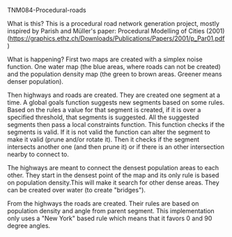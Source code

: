 TNM084-Procedural-roads

What is this?
This is a procedural road network generation project, mostly inspired by Parish and Müller's paper: Procedural Modelling of Cities (2001) (https://graphics.ethz.ch/Downloads/Publications/Papers/2001/p_Par01.pdf)


What is happening?
First two maps are created with a simplex noise function. One water map (the blue areas, where roads can not be created) and the population density map (the green to brown areas. Greener means denser population).

Then highways and roads are created. They are created one segment at a time. A global goals function suggests new segments based on some rules. Based on the rules a value for that segment is created, if it is over a specified threshold, that segments is suggested. All the suggested segments then pass a local constraints function. This function checks if the segments is valid. If it is not valid the function can alter the segment to make it valid (prune and/or rotate it). Then it checks if the segment intersects another one (and then prune it) or if there is an other intersection nearby to connect to.

The highways are meant to connect the densest population areas to each other. They start in the densest point of the map and its only rule is based on population density.This will make it search for other dense areas. They can be created over water (to create "bridges").

From the highways the roads are created. Their rules are based on population density and angle from parent segment. This implementation only uses a "New York" based rule which means that it favors 0 and 90 degree angles.
